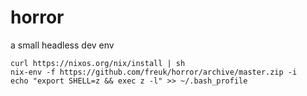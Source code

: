 # horror

a small headless dev env

```
curl https://nixos.org/nix/install | sh
nix-env -f https://github.com/freuk/horror/archive/master.zip -i
echo "export SHELL=z && exec z -l" >> ~/.bash_profile
```
